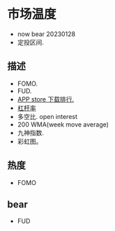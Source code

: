 # 市场温度
- now bear 20230128
- 定投区间.
## 描述
- FOMO.
- FUD.
- [APP store 下载排行.](https://www.theblock.co/data/alternative-crypto-metrics/app-usage/crypto-apps-ranking-on-the-app-store-in-the-us-finance-category)
- [杠杆率](https://cryptoquant.com/quicktake/63c9f98b710f9e4c6897a771-Crypto-market-in-2023)
- 多空比. open interest
- 200 WMA(week move average)
- 九神指数.
- 彩虹图。

## 热度
- FOMO


## bear
- FUD